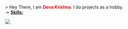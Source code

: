   <p align="center">
  <p>
    > Hey There, I am <b style="color:red">Deva Krishna</b>. I do projects as a hobby.
    </br>  
    -> <u><b>Skills:</b></u> 
  </p>
  <a href="https://skillicons.dev">
    <img src="https://skillicons.dev/icons?i=java,python" />
  </a>
</p>
